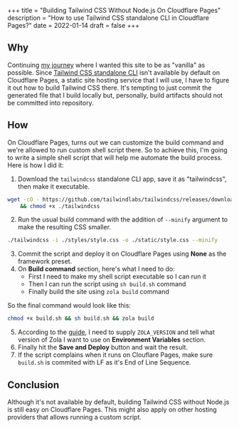 +++
title = "Building Tailwind CSS Without Node.js On Cloudflare Pages"
description = "How to use Tailwind CSS standalone CLI in Cloudflare Pages?"
date = 2022-01-14
draft = false
+++

## Why

Continuing [my journey](@/logs/2022-01-12-simplifying-my-website.md) where I wanted this site to be as "vanilla" as possible. Since [Tailwind CSS standalone CLI](@/logs/2022-01-13-tailwindcss-standalone-cli.md) isn't available by default on Cloudflare Pages, a static site hosting service that I will use, I have to figure it out how to build Tailwind CSS there. It's tempting to just commit the generated file that I build locally but, personally, build artifacts should not be committed into repository.

## How

On Cloudflare Pages, turns out we can customize the build command and we're allowed to run custom shell script there. So to achieve this, I'm going to write a simple shell script that will help me automate the build process. Here is how I did it:

1. Download the `tailwindcss` standalone CLI app, save it as "tailwindcss", then make it executable.

```sh
wget -cO - https://github.com/tailwindlabs/tailwindcss/releases/download/v3.0.13/tailwindcss-linux-x64 > tailwindcss \
    && chmod +x ./tailwindcss
```

2. Run the usual build command with the addition of `--minify` argument to make the resulting CSS smaller.

```sh
./tailwindcss -i ./styles/style.css -o ./static/style.css --minify
```

3. Commit the script and deploy it on Cloudflare Pages using **None** as the framework preset.
4. On **Build command** section, here's what I need to do:
   - First I need to make my shell script executable so I can run it
   - Then I can run the script using `sh build.sh` command
   - Finally build the site using `zola build` command

So the final command would look like this:

```sh
chmod +x build.sh && sh build.sh && zola build
```

5. According to the [guide](https://developers.cloudflare.com/pages/framework-guides/deploy-a-zola-site#deploying-with-cloudflare-pages), I need to supply `ZOLA_VERSION` and tell what version of Zola I want to use on **Environment Variables** section.
6. Finally hit the **Save and Deploy** button and wait the result.
7. If the script complains when it runs on Clouflare Pages, make sure `build.sh` is commited with LF as it's End of Line Sequence.

## Conclusion

Although it's not available by default, building Tailwind CSS without Node.js is still easy on Cloudflare Pages. This might also apply on other hosting providers that allows running a custom script.

